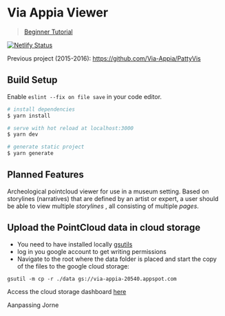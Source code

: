 # Via Appia Viewer

> [Beginner Tutorial](./TUTORIAL.MD)

[![Netlify Status](https://api.netlify.com/api/v1/badges/ff9d22c2-1548-448b-a6c8-f54573e6df3e/deploy-status)](https://app.netlify.com/sites/via-appia/deploys)

Previous project (2015-2016): https://github.com/Via-Appia/PattyVis

## Build Setup

Enable `eslint --fix on file save` in your code editor.

```bash
# install dependencies
$ yarn install

# serve with hot reload at localhost:3000
$ yarn dev

# generate static project
$ yarn generate
```

## Planned Features

Archeological pointcloud viewer for use in a museum setting. Based on storylines (narratives) that are defined by an artist or expert, a user should be able to view multiple _storylines_ , all consisting of multiple _pages_.

## Upload the PointCloud data in cloud storage
- You need to have installed locally [gsutils](https://cloud.google.com/storage/docs/gsutil_install) 
- log in you google account to get writing permissions
- Navigate to the root where the data folder is placed and start the copy of the files to the google cloud storage: 
```shell
gsutil -m cp -r ./data gs://via-appia-20540.appspot.com
```
Access the cloud storage dashboard [here](https://console.cloud.google.com/storage/browser/via-appia-20540.appspot.com) 

Aanpassing Jorne
